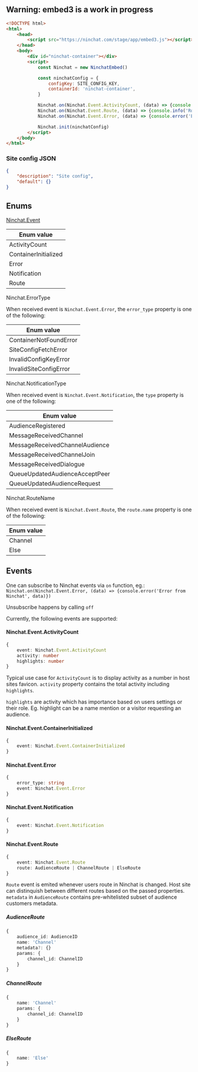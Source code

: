 ## Warning: embed3 is a work in progress

```html
<!DOCTYPE html>
<html>
    <head>
        <script src="https://ninchat.com/stage/app/embed3.js"></script>
    </head>
    <body>
        <div id="ninchat-container"></div>
        <script>
            const Ninchat = new NinchatEmbed()

            const ninchatConfig = {
                configKey: SITE_CONFIG_KEY,
                containerId: 'ninchat-container',
            }

            Ninchat.on(Ninchat.Event.ActivityCount, (data) => {console.info('Activity from Ninchat', data)})
            Ninchat.on(Ninchat.Event.Route, (data) => {console.info('Route change from Ninchat', data)})
            Ninchat.on(Ninchat.Event.Error, (data) => {console.error('Error from Ninchat', data)})

            Ninchat.init(ninchatConfig)
        </script>
    </body>
</html>
```
### Site config JSON
```json
{
    "description": "Site config",
    "default": {}
}
```

## Enums

[Ninchat.Event](#-events)

| Enum value           |
| -------------------- |
| ActivityCount        |
| ContainerInitialized |
| Error                |
| Notification         |
| Route                |


Ninchat.ErrorType

When received event is `Ninchat.Event.Error`, 
the `error_type` property is one of the following: 

| Enum value             |
| ---------------------- |
| ContainerNotFoundError |
| SiteConfigFetchError   |
| InvalidConfigKeyError  |
| InvalidSiteConfigError |


Ninchat.NotificationType

When received event is `Ninchat.Event.Notification`, 
the `type` property is one of the following: 

| Enum value                     |
| ------------------------------ |
| AudienceRegistered             |
| MessageReceivedChannel         |
| MessageReceivedChannelAudience |
| MessageReceivedChannelJoin     |
| MessageReceivedDialogue        |
| QueueUpdatedAudienceAcceptPeer |
| QueueUpdatedAudienceRequest    |


Ninchat.RouteName

When received event is `Ninchat.Event.Route`, 
the `route.name` property is one of the following: 

| Enum value        |
| ----------------- |
| Channel           |
| Else              |

## Events

One can subscribe to Ninchat events via `on` function, eg.:
`Ninchat.on(Ninchat.Event.Error, (data) => {console.error('Error from Ninchat', data)})`

Unsubscribe happens by calling `off`

Currently, the following events are supported:

#### Ninchat.Event.ActivityCount
```typescript
{
    event: Ninchat.Event.ActivityCount
    activity: number
    highlights: number
}
```
Typical use case for `ActivityCount` is to display activity as a number in host sites favicon.
`activity` property contains the total activity including `highlights`.

`highlights` are activity which has importance based on users settings or their role.
Eg. highlight can be a name mention or a visitor requesting an audience.

#### Ninchat.Event.ContainerInitialized
```typescript
{
    event: Ninchat.Event.ContainerInitialized
}
```

#### Ninchat.Event.Error
```typescript
{
    error_type: string
    event: Ninchat.Event.Error
}
```

#### Ninchat.Event.Notification
```typescript
{
    event: Ninchat.Event.Notification
}
```

#### Ninchat.Event.Route
```typescript
{
    event: Ninchat.Event.Route
    route: AudienceRoute | ChannelRoute | ElseRoute
}
```
`Route` event is emited whenever users route in Ninchat is changed. Host site can distinquish between different routes based on 
the passed properties. `metadata` in `AudienceRoute` contains pre-whitelisted subset of audience customers metadata.

##### AudienceRoute
```typescript
{
    audience_id: AudienceID
    name: 'Channel'
    metadata?: {}
    params: {
        channel_id: ChannelID
    }
}
```
##### ChannelRoute
```typescript
{
    name: 'Channel'
    params: {
        channel_id: ChannelID
    }
}
```
##### ElseRoute
```typescript
{
    name: 'Else'
}
```
